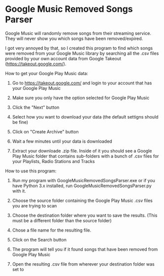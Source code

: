 # Google Music Removed Songs Parser
Google Music will randomly remove songs from their streaming service.  They will never show you which songs have been removed/expired.

I got very annoyed by that, so I created this program to find which songs were removed from your Google Music library by searching all the .csv files provided by your own account data from Google Takeout (https://takeout.google.com/).


How to get your Google Play Music data:

1. Go to https://takeout.google.com/ and login to your account that has your Google Play Music

2. Make sure you only have the option selected for Google Play Music

3. Click the "Next" button

4. Select how you want to download your data (the default settigns should be fine)

5. Click on "Create Archive" button

6. Wait a few minutes until your data is downloaded

7. Extract your downloade .zip file.  Inside of it you should see a Google Play Music folder that contains sub-folders with a bunch of 
.csv files for your Playlists, Radio Stations and Tracks


How to use this program:

1. Run my program with GoogleMusicRemovedSongsParser.exe or if you have Python 3.x installed, run GoogleMusicRemovedSongsParser.py with it.

2. Choose the source folder containing the Google Play Music .csv files you are trying to scan

3. Choose the destination folder where you want to save the results. (This must be a different folder than the source folder)

4. Chose a file name for the resulting file.

5. Click on the Search button

6. The program will tell you if it found songs that have been removed from Google Play Music

7. Open the resulting .csv file from wherever your destination folder was set to

